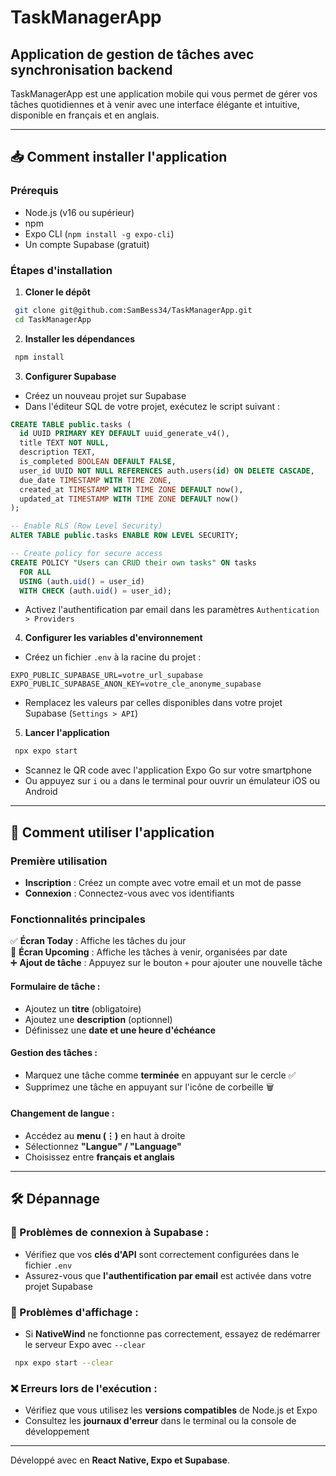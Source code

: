# TaskManagerApp

## Application de gestion de tâches avec synchronisation backend

TaskManagerApp est une application mobile qui vous permet de gérer vos tâches quotidiennes et à venir avec une interface élégante et intuitive, disponible en français et en anglais.

---

## 📥 Comment installer l'application

### Prérequis

- Node.js (v16 ou supérieur)
- npm
- Expo CLI (`npm install -g expo-cli`)
- Un compte Supabase (gratuit)

### Étapes d'installation

1. **Cloner le dépôt**

```bash
 git clone git@github.com:SamBess34/TaskManagerApp.git
 cd TaskManagerApp
```

2. **Installer les dépendances**

```bash
 npm install
```

3. **Configurer Supabase**

- Créez un nouveau projet sur Supabase
- Dans l'éditeur SQL de votre projet, exécutez le script suivant :

```sql
CREATE TABLE public.tasks (
  id UUID PRIMARY KEY DEFAULT uuid_generate_v4(),
  title TEXT NOT NULL,
  description TEXT,
  is_completed BOOLEAN DEFAULT FALSE,
  user_id UUID NOT NULL REFERENCES auth.users(id) ON DELETE CASCADE,
  due_date TIMESTAMP WITH TIME ZONE,
  created_at TIMESTAMP WITH TIME ZONE DEFAULT now(),
  updated_at TIMESTAMP WITH TIME ZONE DEFAULT now()
);

-- Enable RLS (Row Level Security)
ALTER TABLE public.tasks ENABLE ROW LEVEL SECURITY;

-- Create policy for secure access
CREATE POLICY "Users can CRUD their own tasks" ON tasks
  FOR ALL
  USING (auth.uid() = user_id)
  WITH CHECK (auth.uid() = user_id);
```

- Activez l'authentification par email dans les paramètres `Authentication > Providers`

4. **Configurer les variables d'environnement**

- Créez un fichier `.env` à la racine du projet :

```env
EXPO_PUBLIC_SUPABASE_URL=votre_url_supabase
EXPO_PUBLIC_SUPABASE_ANON_KEY=votre_cle_anonyme_supabase
```

- Remplacez les valeurs par celles disponibles dans votre projet Supabase (`Settings > API`)

5. **Lancer l'application**

```bash
 npx expo start
```

- Scannez le QR code avec l'application Expo Go sur votre smartphone
- Ou appuyez sur `i` ou `a` dans le terminal pour ouvrir un émulateur iOS ou Android

---

## 📌 Comment utiliser l'application

### Première utilisation

- **Inscription** : Créez un compte avec votre email et un mot de passe
- **Connexion** : Connectez-vous avec vos identifiants

### Fonctionnalités principales

✅ **Écran Today** : Affiche les tâches du jour  
📆 **Écran Upcoming** : Affiche les tâches à venir, organisées par date  
➕ **Ajout de tâche** : Appuyez sur le bouton `+` pour ajouter une nouvelle tâche

#### Formulaire de tâche :

- Ajoutez un **titre** (obligatoire)
- Ajoutez une **description** (optionnel)
- Définissez une **date et une heure d'échéance**

#### Gestion des tâches :

- Marquez une tâche comme **terminée** en appuyant sur le cercle ✅
- Supprimez une tâche en appuyant sur l'icône de corbeille 🗑️

#### Changement de langue :

- Accédez au **menu (⋮)** en haut à droite
- Sélectionnez **"Langue" / "Language"**
- Choisissez entre **français et anglais**

---

## 🛠 Dépannage

### 🔧 Problèmes de connexion à Supabase :

- Vérifiez que vos **clés d'API** sont correctement configurées dans le fichier `.env`
- Assurez-vous que **l'authentification par email** est activée dans votre projet Supabase

### 📱 Problèmes d'affichage :

- Si **NativeWind** ne fonctionne pas correctement, essayez de redémarrer le serveur Expo avec `--clear`

```bash
 npx expo start --clear
```

### ❌ Erreurs lors de l'exécution :

- Vérifiez que vous utilisez les **versions compatibles** de Node.js et Expo
- Consultez les **journaux d'erreur** dans le terminal ou la console de développement

---

Développé avec en **React Native, Expo et Supabase**.
